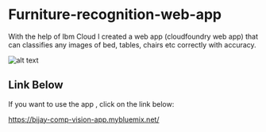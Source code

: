 # Furniture-recognition-web-app
With the help of Ibm Cloud I created a web app (cloudfoundry web app) that can classifies any images of bed, tables, chairs etc correctly with accuracy.


![alt text](https://s3-api.us-geo.objectstorage.softlayer.net/cf-courses-data/CognitiveClass/CV0101/Logo/SNLogo.png)

## Link Below

If you want to use the app , click on the link below:

https://bijay-comp-vision-app.mybluemix.net/


